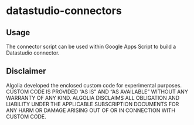 # datastudio-connectors

## Usage
The connector script can be used within Google Apps Script to build a Datastudio connector.

## Disclaimer
Algolia developed the enclosed custom code for experimental purposes. CUSTOM CODE IS PROVIDED “AS IS” AND “AS AVAILABLE” WITHOUT ANY WARRANTY OF ANY KIND. ALGOLIA DISCLAIMS ALL OBLIGATION AND LIABILITY UNDER THE APPLICABLE SUBSCRIPTION DOCUMENTS FOR ANY HARM OR DAMAGE ARISING OUT OF OR IN CONNECTION WITH CUSTOM CODE.
